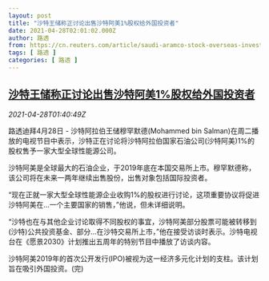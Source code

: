 ```yaml
---
layout: post
title: "沙特王储称正讨论出售沙特阿美1%股权给外国投资者"
date: 2021-04-28T02:01:02.000Z
author: 路透
from: https://cn.reuters.com/article/saudi-aramco-stock-overseas-investors-04-idCNKBS2CF04B
tags: [ 路透 ]
categories: [ 路透 ]
---
```

<!--1619575262000-->
[沙特王储称正讨论出售沙特阿美1%股权给外国投资者](https://cn.reuters.com/article/saudi-aramco-stock-overseas-investors-04-idCNKBS2CF04B)
------

<div>
<div><i>2021-04-28T01:40:49Z</i></div><p>路透迪拜4月28日 - 沙特阿拉伯王储穆罕默德(Mohammed bin Salman)在周二播放的电视节目中表示，沙特正在讨论将沙特阿拉伯国家石油公司(沙特阿美)1%的股权售予一家大型全球性能源公司。</p><p>沙特阿美是全球最大的石油企业，于2019年底在本国交易所上市。穆罕默德称，该公司将在未来一两年继续出售股份，出售对象包括国际投资者。</p><p>“现在正就一家大型全球性能源企业收购1%的股权进行讨论，这项重要协议将促进沙特阿美在...一个主要国家的销售，”他说，但未详细说明。</p><p>“沙特也在与其他企业讨论取得不同股权的事宜，沙特阿美部分股票可能被转移到(沙特)公共投资基金、部分...在沙特交易所上市，”他在接受访谈时表示。沙特电视台在《愿景2030》计划推出五周年的特别节目中播放了访谈内容。</p><p>沙特阿美2019年的首次公开发行(IPO)被视为这一经济多元化计划的支柱。该计划旨在吸引外国投资。(完)</p>
</div>
